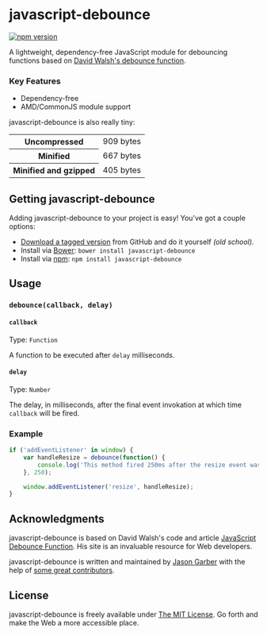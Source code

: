 # javascript-debounce

[![npm version](https://badge.fury.io/js/javascript-debounce.svg)](https://badge.fury.io/js/javascript-debounce)

A lightweight, dependency-free JavaScript module for debouncing functions based on [David Walsh's debounce function](http://davidwalsh.name/javascript-debounce-function).

### Key Features

- Dependency-free
- AMD/CommonJS module support

javascript-debounce is also really tiny:

<table>
	<tbody>
		<tr>
			<th>Uncompressed</th>
			<td>909 bytes</td>
		</tr>
		<tr>
			<th>Minified</th>
			<td>667 bytes</td>
		</tr>
		<tr>
			<th>Minified and gzipped</th>
			<td>405 bytes</td>
		</tr>
	</tbody>
</table>


## Getting javascript-debounce

Adding javascript-debounce to your project is easy! You've got a couple options:

- [Download a tagged version](https://github.com/jgarber623/javascript-debounce/tags) from GitHub and do it yourself _(old school)_.
- Install via [Bower](http://bower.io/): `bower install javascript-debounce`
- Install via [npm](https://www.npmjs.com/): `npm install javascript-debounce`


## Usage

### `debounce(callback, delay)`

#### `callback`

Type: `Function`

A function to be executed after `delay` milliseconds.

#### `delay`

Type: `Number`

The delay, in milliseconds, after the final event invokation at which time `callback` will be fired.

### Example

```js
if ('addEventListener' in window) {
    var handleResize = debounce(function() {
        console.log('This method fired 250ms after the resize event was last invoked.');
    }, 250);

    window.addEventListener('resize', handleResize);
}
```

## Acknowledgments

javascript-debounce is based on David Walsh's code and article [JavaScript Debounce Function](http://davidwalsh.name/javascript-debounce-function). His site is an invaluable resource for Web developers.

javascript-debounce is written and maintained by [Jason Garber](https://sixtwothree.org/) with the help of [some great contributors](https://github.com/jgarber623/javascript-debounce/graphs/contributors).


## License

javascript-debounce is freely available under [The MIT License](http://opensource.org/licenses/MIT). Go forth and make the Web a more accessible place.
